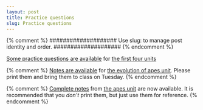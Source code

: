 ```yaml
---
layout: post
title: Practice questions
slug: Practice questions
---
```


{% comment %} 
####################
Use slug: to manage post identity and order.
####################
{% endcomment %} 

[Some practice questions are available](/practice.html)
for [the first four units](/index.html#course-content)

{% comment %} 
[Notes are available](/materials/apes.handouts.pdf) for [the evolution of apes unit](/apes.html). Please print them and bring them to class on Tuesday.
{% endcomment %} 

{% comment %} 
[Complete notes](/materials/apes.complete.pdf) from [the apes unit](/apes.html) are now available. It is recommended that you _don't_ print them, but just use them for reference.
{% endcomment %} 


